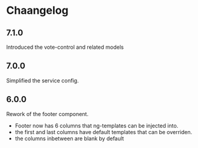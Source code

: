 # Chaangelog

## 7.1.0

Introduced the vote-control and related models

## 7.0.0

Simplified the service config.

## 6.0.0

Rework of the footer component.

* Footer now has 6 columns that ng-templates can be injected into.
* the first and last columns have  default templates that can be overriden.
* the columns inbetween are blank by default
